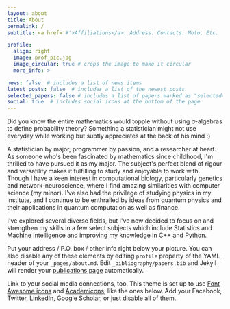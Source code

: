 ```yaml
---
layout: about
title: About
permalink: /
subtitle: <a href='#'>Affiliations</a>. Address. Contacts. Moto. Etc.

profile:
  align: right
  image: prof_pic.jpg
  image_circular: true # crops the image to make it circular
  more_info: >

news: false  # includes a list of news items
latest_posts: false  # includes a list of the newest posts
selected_papers: false # includes a list of papers marked as "selected={true}"
social: true  # includes social icons at the bottom of the page
---
```


Did you know the entire mathematics would topple without using σ-algebras to define probability theory? Something a statistician might not use everyday while working but subtly appreciates at the back of his mind :)

A statistician by major, programmer by passion, and a researcher at heart. As someone who's been fascinated by mathematics since childhood, I'm thrilled to have pursued it as my major. The subject's perfect blend of rigour and versatility makes it fulfilling to study and enjoyable to work with. Though I have a keen interest in computational biology, particularly genetics and network-neuroscience, where I find amazing similarities with computer science (my minor). I've also had the privilege of studying physics in my institute, and I continue to be enthralled by ideas from quantum physics and their applications in quantum computation as well as finance.

I've explored several diverse fields, but I've now decided to focus on and strengthen my skills in a few select subjects which include Statistics and Machine Intelligence and improving my knowledge in C++ and Python.

Put your address / P.O. box / other info right below your picture. You can also disable any of these elements by editing `profile` property of the YAML header of your `_pages/about.md`. Edit `_bibliography/papers.bib` and Jekyll will render your [publications page](/al-folio/publications/) automatically.

Link to your social media connections, too. This theme is set up to use [Font Awesome icons](http://fortawesome.github.io/Font-Awesome/) and [Academicons](https://jpswalsh.github.io/academicons/), like the ones below. Add your Facebook, Twitter, LinkedIn, Google Scholar, or just disable all of them.